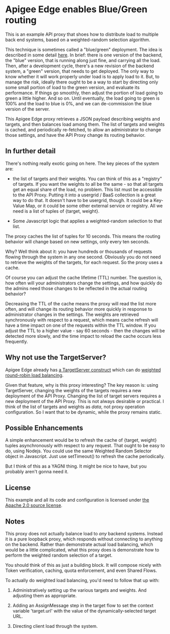 # Apigee Edge enables Blue/Green routing

This is an example API proxy that shoes how to distribute load to multiple back end systems, based on
a weighted-random selection algorithm.

This technique is sometimes called a "blue/green" deployment. The idea is described in
some detail
[here](https://cloudnative.io/blog/2015/02/the-dos-and-donts-of-bluegreen-deployment/).
In brief: there is one version of the backend, the "blue" version, that is running along
just fine, and carrying all the load.  Then, after a development cycle, there's a new
revision of the backend system, a "green" version, that needs to get deployed. The only
way to know whether it will work properly under load is to apply load to it.  But, to
manage the risk, ideally there ought to be a way to start by directing only some small
portion of load to the green version, and evaluate its performance. If things go
smoothly, then adjust the portion of load going to green a little higher.  And so
on. Until eventually, the load going to green is 100% and the load to blue is 0%, and we
can de-commission the blue version of the server.

This Apigee Edge proxy retrieves a JSON payload describing weights and targets, and then
balances load among them.  The list of targets and weights is cached, and periodically
re-fetched, to allow an administrator to change those settings, and have the API Proxy
change its routing behavior.

## In further detail

There's nothing really exotic going on here. The key pieces of the system are:

- the list of targets and their weights. You can think of this as a "registry" of
  targets.  If you want the weights to all be the same - so that all targets get an
  equal share of the load, no problem. This list must be accessible to the API Proxy.
  Putting it into a usergrid / BaaS collection is a great way to do that. It doesn't
  have to be usergrid, though. It could be a Key-Value Map, or it could be some other
  external service or registry.  All we need is a list of tuples of {target, weight}.

- Some Javascript logic that applies a weighted-random selection to that list. 

The proxy caches the list of tuples for 10 seconds. This means the routing behavior will
change based on new settings, only every ten seconds.

Why? Well think about it: you have hundreds or thousands of requests flowing through the
system in any one second. Obviously you do not need to retrieve the weights of the
targets, for each request. So the proxy uses a cache.


Of course you can adjust the cache lifetime (TTL) number. The question is, how often
will your administrators change the settings, and how quickly do the admins need those
changes to be reflected in the actual routing behavior?


Decreasing the TTL of the cache means the proxy will read the list more often, and will
change its routing behavior more quickly in response to administrator changes in the
settings.  The weights are retrieved synchronously with respect to a request, which
means cache refresh will have a time impact on one of the requests within the TTL
window. If you adjust the TTL to a higher value - say 60 seconds - then the changes will
be detected more slowly, and the time impact to reload the cache occurs less frequently.


## Why not use the TargetServer?

Apigee Edge already has [a TargetServer
construct](http://docs.apigee.com/api-services/content/load-balancing-across-backend-servers) which
can do [weighted round-robin load
balancing](https://community.apigee.com/articles/17980/how-to-use-target-servers-in-your-api-proxies.html).

Given that feature, why is this proxy interesting? The key reason is: using TargetServer, changing the weights of
the targets requires a new deployment of the API Proxy. Changing the list of target servers requires a new deployment of the API Proxy. This is not always desirable or
practical. I think of the list of targets and weights as *data*, not proxy operation
configuration. So I want that to be dynamic, while the proxy remains static.


## Possible Enhancements

A simple enhancement would be to refresh the cache of {target, weight} tuples
asynchronously with respect to any request.  That ought to be easy to do, using
Nodejs. You could use the same Weighted Random Selector object in Javascript.  Just use
setTimeout() to refresh the cache periodically.

But I think of this as a YAGNI thing. It might be nice to have, but you probably aren't
gonna need it.

## License

This example and all its code and configuration is licensed under [the Apache 2.0 source
license](LICENSE).


## Notes

This proxy does not actually balance load to *any* backend systems. Instead it is a pure
loopback proxy, which responds without connecting to anything on the backend. Rather
than demonstrate actual load balancing, which would be a little complicated, what this
proxy does is demonstrate how to perform the weighted random selection of a target.

You should think of this as just a building block.  It will compose nicely with Token verification, caching, quota enforcement, and even Shared Flows. 


To actually do weighted load balancing, you'd need to follow that up with:

1. Administratively setting up the various targets and weights. And adjusting them as appropriate. 

2. Adding an AssignMessage step in the target flow to set the context variable 'target.url' with the value of the dynamically-selected target URL. 

3. Directing client load through the system.



